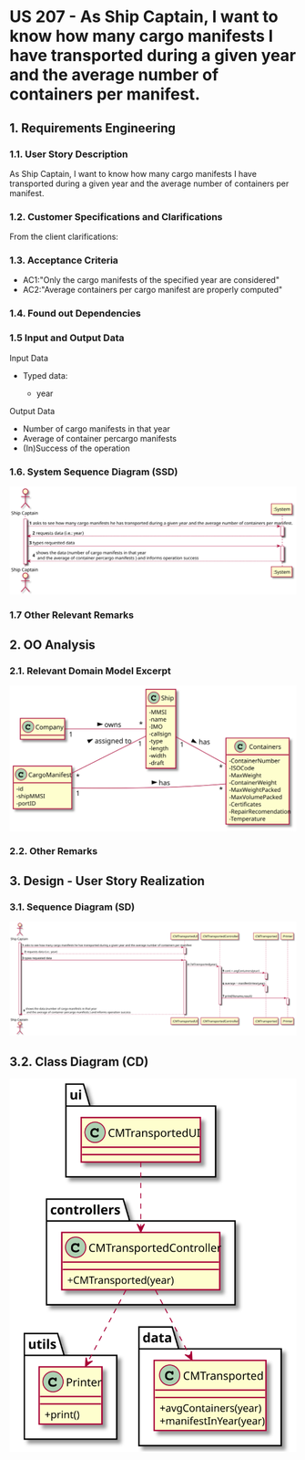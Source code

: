 # US 207 -  As Ship Captain, I want to know how many cargo manifests I have transported during a given year and the average number of containers per manifest.

## 1. Requirements Engineering

### 1.1. User Story Description

As Ship Captain, I want to know how many cargo manifests I have transported during a given year and the average number of containers per manifest.

### 1.2. Customer Specifications and Clarifications


From the client clarifications:


### 1.3. Acceptance Criteria


* AC1:"Only the cargo manifests of the specified year are considered"
* AC2:"Average containers per cargo manifest are properly computed"

### 1.4. Found out Dependencies


### 1.5 Input and Output Data


Input Data

* Typed data:
  	
	* year

Output Data

* Number of cargo manifests in that year
* Average of container percargo manifests
* (In)Success of the operation


### 1.6. System Sequence Diagram (SSD)


![US207-SSD](US207_SSD.svg)


### 1.7 Other Relevant Remarks




## 2. OO Analysis

### 2.1. Relevant Domain Model Excerpt

![US207-MD](US207_DM.svg)

### 2.2. Other Remarks




## 3. Design - User Story Realization

### 3.1. Sequence Diagram (SD)


![US207-SD](US207_SD.svg)

## 3.2. Class Diagram (CD)


![US207-CD](US207_CD.svg)
